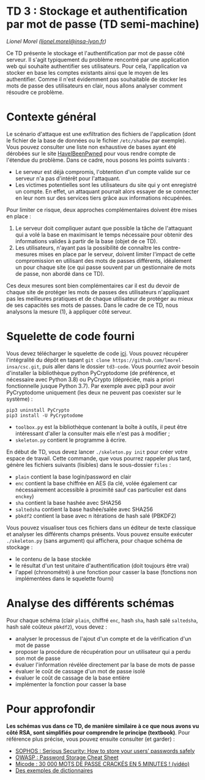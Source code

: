 # TD 3 : Stockage et authentification par mot de passe (TD semi-machine)

_Lionel Morel ([lionel.morel@insa-lyon.fr](mailto:lionel.morel@insa-lyon.fr))_

Ce TD présente le stockage et l'authentification par mot de passe côté serveur. Il s'agit typiquement du problème rencontré par une application web qui souhaite authentifier ses utilisateurs. Pour cela, l'application va stocker en base les comptes existants ainsi que le moyen de les authentifier. Comme il n'est évidemment pas souhaitable de stocker les mots de passe des utilisateurs en clair, nous allons analyser comment résoudre ce problème.

Contexte général
================

Le scénario d'attaque est une exfiltration des fichiers de l'application (dont le fichier de la base de données ou le fichier `/etc/shadow` par exemple). Vous pouvez consulter une liste non exhaustive de bases ayant été dérobées sur le site [HaveIBeenPwned](https://haveibeenpwned.com/PwnedWebsites) pour vous rendre compte de l'étendue du problème. Dans ce cadre, nous posons les points suivants :

* Le serveur est déjà compromis, l'obtention d'un compte valide sur ce serveur n'a pas d'intérêt pour l'attaquant.
* Les victimes potentielles sont les utilisateurs du site qui y ont enregistré un compte. En effet, un attaquant pourrait alors essayer de se connecter en leur nom sur des services tiers grâce aux informations récupérées.


Pour limiter ce risque, deux approches complémentaires doivent être mises en place :

1. Le serveur doit compliquer autant que possible la tâche de l'attaquant qui a volé la base en maximisant le temps nécessaire pour obtenir des informations valides à partir de la base (objet de ce TD).
2. Les utilisateurs, n'ayant pas la possibilité de connaître les contre-mesures mises en place par le serveur, doivent limiter l'impact de cette compromission en utilisant des mots de passes différents, idéalement un pour chaque site (ce qui passe souvent par un gestionnaire de mots de passe, non abordé dans ce TD).

Ces deux mesures sont bien complémentaires car il est du devoir de chaque site de protéger les mots de passes des utilisateurs n'appliquant pas les meilleures pratiques et de chaque utilisateur de protéger au mieux de ses capacités ses mots de passes. Dans le cadre de ce TD, nous analysons la mesure (1), à appliquer côté serveur.


Squelette de code fourni
========================

Vous devez télécharger le squelette de code [ici](https://github.com/cunchem/csc/tree/master/td3-code). Vous pouvez récupérer l'intégralité du dépôt en tapant `git clone https://github.com/lmorel-insa/csc.git`, puis aller dans le dossier `td3-code`. Vous pourriez avoir besoin d'installer la bibliothèque python PyCryptodome (de préférence, et nécessaire avec Python 3.8) ou PyCrypto (dépréciée, mais a priori fonctionnelle jusque Python 3.7). Par exemple avec pip3 pour avoir PyCryptodome uniquement (les deux ne peuvent pas coexister sur le système) :

```
pip3 uninstall PyCrypto
pip3 install -U PyCryptodome
```

* `toolbox.py` est la bibliothèque contenant la boîte à outils, il peut être intéressant d'aller la consulter mais elle n'est pas à modifier ;
* `skeleton.py` contient le programme à écrire.

En début de TD, vous devez lancer `./skeleton.py init` pour créer votre espace de travail. Cette commande, que vous pourrez rappeler plus tard, génère les fichiers suivants (lisibles) dans le sous-dossier `files` :

* `plain` contient la base login/password en clair
* `enc` contient la base chiffrée en AES (la clé, volée également car nécessairement accessible à proximité sauf cas particulier est dans `enckey`)
* `sha` contient la base hashée avec SHA256
* `saltedsha` contient la base hashée/salée avec SHA256
* `pbkdf2` contient la base avec n itérations de hash salé (PBKDF2)

Vous pouvez visualiser tous ces fichiers dans un éditeur de texte classique et analyser les différents champs présents. Vous pouvez ensuite exécuter `./skeleton.py` (sans argument) qui affichera, pour chaque schéma de stockage :

* le contenu de la base stockée
* le résultat d'un test unitaire d'authentification (doit toujours être vrai)
* l'appel (chronométré) à une fonction pour casser la base (fonctions non implémentées dans le squelette fourni)


Analyse des différents schémas
==============================

Pour chaque schéma (clair `plain`, chiffré `enc`, hash `sha`, hash salé `saltedsha`, hash salé coûteux `pbkdf2`), vous devez :

* analyser le processus de l'ajout d'un compte et de la vérification d'un mot de passe
* proposer la procédure de récupération pour un utilisateur qui a perdu son mot de passe
* évaluer l'information révélée directement par la base de mots de passe
* évaluer le coût de cassage d'un mot de passe isolé
* évaluer le coût de cassage de la base entière
* implémenter la fonction pour casser la base


<!--
Notations
=========

* h(m) est le hash du message m
* Si K<sub>A</sub> est une clé symétrique, {m}<sub>K<sub>A</sub></sub> est le chiffré de m avec la clé K<sub>A</sub>, m = { {m}<sub>K<sub>A</sub></sub>}<sub>K<sub>A</sub></sub>
* Si Pub<sub>A</sub> et Priv<sub>A</sub> sont des clés asymétriques complémentaires publique/privée, {m}<sub>Pub<sub>A</sub></sub> est le chiffré de m avec la clé Pub<sub>A</sub> et m = { {m}<sub>Pub<sub>A</sub></sub>}<sub>Priv<sub>A</sub></sub>
* m signé avec la clé Priv<sub>A</sub> est noté m.{h(m)}<sub>Priv<sub>A</sub></sub>
-->




<!--

Côté client
===========

Un gestionnaire de mots de passe conserve une table liant un titre, un login et un mot de passe. Par exemple :

| Titre | Login | Password |
| - | - | - |
| CDiscount | Alice31 | hujk15tr |
| laposte.net | AliceLefur@laposte.net | jku78!io |
| CB | 4785 1547 4554 6657 | 7514 |

Considérons que l'utilisation de ce gestionnaire de mots de passe nécessite la saisie préalable d'un mot de passe maître, lors de l'ouverture.

Proposez la mise en œuvre d'un gestionnaire de mots de passe local puis d'un gestionnaire de mots de passe en ligne. Analysez les risques d'attaques par les différents acteurs (eux-mêmes ou suite à comprommission de leur infrastructure).

-->

Pour approfondir
================

**Les schémas vus dans ce TD, de manière similaire à ce que nous avons vu côté RSA, sont simplifiés pour comprendre le principe (textbook)**. Pour référence plus précise, vous pouvez ensuite consulter (et garder) :

* [SOPHOS : Serious Security: How to store your users’ passwords safely](https://web.archive.org/web/20230127190902/https://nakedsecurity.sophos.com/2013/11/20/serious-security-how-to-store-your-users-passwords-safely/)
* [OWASP : Password Storage Cheat Sheet](https://www.owasp.org/index.php/Password_Storage_Cheat_Sheet)
* [Micode : 30 000 MOTS DE PASSE CRACKÉS EN 5 MINUTES ! (vidéo)](https://youtu.be/_1ONcmFUOxE)
* [Des exemples de dictionnaires](https://weakpass.com/wordlist)
